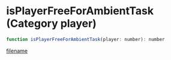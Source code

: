 # isPlayerFreeForAmbientTask (Category player)

```js
function isPlayerFreeForAmbientTask(player: number): number
```

[filename](isPlayerFreeForAmbientTask_m.md ':include')